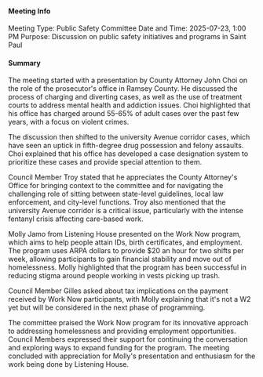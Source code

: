 #### Meeting Info
Meeting Type: Public Safety Committee
Date and Time: 2025-07-23, 1:00 PM
Purpose: Discussion on public safety initiatives and programs in Saint Paul

#### Summary
The meeting started with a presentation by County Attorney John Choi on the role of the prosecutor's office in Ramsey County. He discussed the process of charging and diverting cases, as well as the use of treatment courts to address mental health and addiction issues. Choi highlighted that his office has charged around 55-65% of adult cases over the past few years, with a focus on violent crimes.

The discussion then shifted to the university Avenue corridor cases, which have seen an uptick in fifth-degree drug possession and felony assaults. Choi explained that his office has developed a case designation system to prioritize these cases and provide special attention to them.

Council Member Troy stated that he appreciates the County Attorney's Office for bringing context to the committee and for navigating the challenging role of sitting between state-level guidelines, local law enforcement, and city-level functions. Troy also mentioned that the university Avenue corridor is a critical issue, particularly with the intense fentanyl crisis affecting care-based work.

Molly Jamo from Listening House presented on the Work Now program, which aims to help people attain IDs, birth certificates, and employment. The program uses ARPA dollars to provide $20 an hour for two shifts per week, allowing participants to gain financial stability and move out of homelessness. Molly highlighted that the program has been successful in reducing stigma around people working in vests picking up trash.

Council Member Gilles asked about tax implications on the payment received by Work Now participants, with Molly explaining that it's not a W2 yet but will be considered in the next phase of programming.

The committee praised the Work Now program for its innovative approach to addressing homelessness and providing employment opportunities. Council Members expressed their support for continuing the conversation and exploring ways to expand funding for the program. The meeting concluded with appreciation for Molly's presentation and enthusiasm for the work being done by Listening House.

